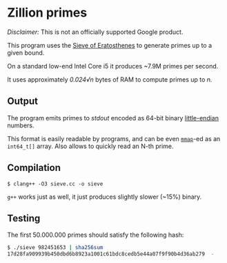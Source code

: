 # Zillion primes

*Disclaimer:* This is not an officially supported Google product.

This program uses the [Sieve of
Eratosthenes](https://en.wikipedia.org/wiki/Sieve_of_Eratosthenes) to generate
primes up to a given bound.

On a standard low-end Intel Core i5 it produces ~7.9M primes per second.

It uses approximately _0.024√n_ bytes of RAM to compute primes up to _n._

## Output

The program emits primes to _stdout_ encoded as 64-bit binary [little-endian]
numbers.

This format is easily readable by programs, and can be even [`mmap`]-ed as an
`int64_t[]` array. Also allows to quickly read an N-th prime.

[`mmap`]: https://en.wikipedia.org/wiki/Mmap
[little-endian]: https://en.wikipedia.org/w/index.php?title=Endianness&oldid=1212636685#Numbers

## Compilation

```shell
$ clang++ -O3 sieve.cc -o sieve
```

`g++` works just as well, it just produces slightly slower (~15%) binary.

## Testing

The first 50.000.000 primes should satisfy the following hash:

```sh
$ ./sieve 982451653 | sha256sum
17d28fa909939b450dbd6b8923a1001c61bdc8cedb5e44a07f9f90b4d36ab279  -
```
